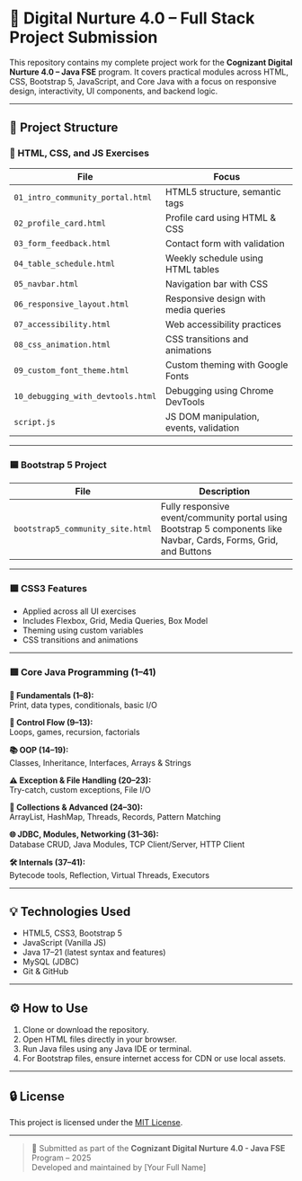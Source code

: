 # 🔗 Digital Nurture 4.0 – Full Stack Project Submission

This repository contains my complete project work for the **Cognizant Digital Nurture 4.0 – Java FSE** program. It covers practical modules across HTML, CSS, Bootstrap 5, JavaScript, and Core Java with a focus on responsive design, interactivity, UI components, and backend logic.

---

## 📁 Project Structure

### 🔷 HTML, CSS, and JS Exercises

|            File                   |                   Focus                 |
|-----------------------------------|-----------------------------------------|
| `01_intro_community_portal.html`  | HTML5 structure, semantic tags          |
| `02_profile_card.html`            | Profile card using HTML & CSS           |
| `03_form_feedback.html`           | Contact form with validation            |
| `04_table_schedule.html`          | Weekly schedule using HTML tables       |
| `05_navbar.html`                  | Navigation bar with CSS                 |
| `06_responsive_layout.html`       | Responsive design with media queries    |
| `07_accessibility.html`           | Web accessibility practices             |
| `08_css_animation.html`           | CSS transitions and animations          |
| `09_custom_font_theme.html`       | Custom theming with Google Fonts        |
| `10_debugging_with_devtools.html` | Debugging using Chrome DevTools         |
| `script.js`                       | JS DOM manipulation, events, validation |

---

### 🟦 Bootstrap 5 Project

|            File                  |                                              Description                                                          |
|----------------------------------|-------------------------------------------------------------------------------------------------------------------|
| `bootstrap5_community_site.html` | Fully responsive event/community portal using Bootstrap 5 components like Navbar, Cards, Forms, Grid, and Buttons |
---

### 🟩 CSS3 Features

- Applied across all UI exercises
- Includes Flexbox, Grid, Media Queries, Box Model
- Theming using custom variables
- CSS transitions and animations

---

### 🟥 Core Java Programming (1–41)

**🔹 Fundamentals (1–8):**  
Print, data types, conditionals, basic I/O

**🔁 Control Flow (9–13):**  
Loops, games, recursion, factorials

**📚 OOP (14–19):**  
Classes, Inheritance, Interfaces, Arrays & Strings

**⚠️ Exception & File Handling (20–23):**  
Try-catch, custom exceptions, File I/O

**🧮 Collections & Advanced (24–30):**  
ArrayList, HashMap, Threads, Records, Pattern Matching

**🌐 JDBC, Modules, Networking (31–36):**  
Database CRUD, Java Modules, TCP Client/Server, HTTP Client

**🛠️ Internals (37–41):**  
Bytecode tools, Reflection, Virtual Threads, Executors

---

## 💡 Technologies Used

- HTML5, CSS3, Bootstrap 5
- JavaScript (Vanilla JS)
- Java 17–21 (latest syntax and features)
- MySQL (JDBC)
- Git & GitHub

---

## ⚙️ How to Use

1. Clone or download the repository.
2. Open HTML files directly in your browser.
3. Run Java files using any Java IDE or terminal.
4. For Bootstrap files, ensure internet access for CDN or use local assets.

---

## 🔒 License

This project is licensed under the [MIT License](LICENSE).

---

> 📌 Submitted as part of the **Cognizant Digital Nurture 4.0 - Java FSE** Program – 2025  
> Developed and maintained by [Your Full Name]
